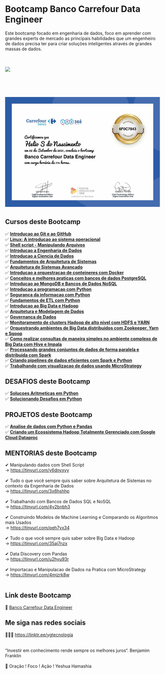 # Bootcamp Banco Carrefour Data Engineer

Este bootcamp focado em engenharia de dados, foco em aprender com grandes experts de mercado as principais habilidades que um engenheiro de dados precisa ter para criar soluções inteligentes através de grandes massas de dados.

<h1>
   <img src="https://i.ibb.co/Pg5FzB9/d7be5c57-e2a2-4e6a-82ce-240fa0f8547d.png" border="0">
</h1>
<br>
<h1>
   <img src="https://raw.githubusercontent.com/saldanhayg/Certificados/main/BOOTCAMP/Banco%20Carrefour%20Data%20Engineer.jpg" alt="Bootcamp Banco Carrefour Data Engineer" border="0"></a>
</h1>

## Cursos deste Bootcamp 
✅ **<a href="https://certificates.digitalinnovation.one/200FFE59">Introducao ao Git e ao GitHub</a>** <br>
✅ **<a href="https://tinyurl.com/5f7sa42h">Linux: A introducao ao sistema operacional</a>** <br>
✅ **<a href="https://tinyurl.com/54abzfux">Shell script - Manipulando Arquivos </a>** <br>
✅ **<a href="https://github.com/saldanhayg/Bootcamp_Banco_Carrefour_Data_Engineer/tree/main/0%20-%20CURSOS/4_Introducao%20a%20Engenharia%20de%20Dados">Introducao a Engenharia de Dados</a>** <br>
✅ **<a href="https://github.com/saldanhayg/Bootcamp_Banco_Carrefour_Data_Engineer/tree/main/0%20-%20CURSOS/5_Introducao%20a%20Ciencia%20de%20Dados">Introducao a Ciencia de Dados</a>** <br>
✅ **<a href="https://certificates.digitalinnovation.one/33D9A38E">Fundamentos de Arquitetura de Sistemas</a>** <br>
✅ **<a href="https://certificates.digitalinnovation.one/86EC0F0A">Arquitetura de Sistemas Avancado</a>** <br>
✅ **<a href="https://certificates.digitalinnovation.one/DE9EC992">Introducao a orquestracao de conteineres com Docker</a>** <br>
✅ **<a href="https://github.com/saldanhayg/Bootcamp_Banco_Carrefour_Data_Engineer/tree/main/0%20-%20CURSOS/9_Conceitos%20e%20melhores%20praticas%20com%20bancos%20de%20dados%20PostgreSQL">Conceitos e melhores praticas com bancos de dados PostgreSQL</a>** <br>
✅ **<a href="https://github.com/saldanhayg/Bootcamp_Banco_Carrefour_Data_Engineer/tree/main/0%20-%20CURSOS/10_Introducao%20ao%20MongoDB%20e%20Bancos%20de%20Dados%20NoSQL">Introducao ao MongoDB e Bancos de Dados NoSQL</a>** <br>
✅ **<a href="https://tinyurl.com/wjzeys3y">Introducao a programacao com Python</a>** <br>
✅ **<a href="https://tinyurl.com/mw6up7hr">Segurança da informacao com Python</a>** <br>
✅ **<a href="https://tinyurl.com/yhaxa99p">Fundamentos de ETL com Python</a>** <br>
✅ **<a href="https://github.com/saldanhayg/Bootcamp_Banco_Carrefour_Data_Engineer/tree/main/0%20-%20CURSOS/14_Introducao%20ao%20Big%20Data%20e%20Hadoop">Introducao ao Big Data e Hadoop</a>** <br>
✅ **<a href="https://github.com/saldanhayg/Bootcamp_Banco_Carrefour_Data_Engineer/tree/main/0%20-%20CURSOS/15_Arquitetura%20e%20Modelagem%20de%20Dados">Arquitetura e Modelagem de Dados </a>** <br>
✅ **<a href="https://github.com/saldanhayg/Bootcamp_Banco_Carrefour_Data_Engineer/tree/main/0%20-%20CURSOS/16_Governanca%20de%20Dados">Governanca de Dados</a>** <br>
✅ **<a href="https://tinyurl.com/f23jrp7f">Monitoramento de clusters Hadoop de alto nivel com HDFS e YARN</a>** <br>
✅ **<a href="https://tinyurl.com/u9bbhn34">Orquestrando ambientes de Big Data distribuidos com Zookeeper, Yarn e Sqoop</a>** <br>
✅ **<a href="https://tinyurl.com/b57v444r">Como realizar consultas de maneira simples no ambiente complexo de Big Data com Hive e Impala</a>** <br>
✅ **<a href="https://tinyurl.com/3cfu34p6">Processando grandes conjuntos de dados de forma paralela e distribuida com Spark</a>** <br>
✅ **<a href="https://tinyurl.com/5w2n5xsd">Criando pipelines de dados eficientes com Spark e Python</a>** <br>
✅ **<a href="https://tinyurl.com/24wbf332">Trabalhando com visualizacao de dados usando MicroStrategy</a>** <br>

## DESAFIOS deste Bootcamp 
✅ **<a href="">Solucoes Aritmeticas em Python</a>** <br>
✅ **<a href="">Solucionando Desafios em Python</a>** <br>

## PROJETOS deste Bootcamp 
✅ **<a href="https://github.com/saldanhayg/Projeto_DIO_Analise_Dados-com-Python_Pandas">Analise de dados com Python e Pandas</a>** <br>
✅ **<a href="https://github.com/saldanhayg/ProjetoDio_Google-Cloud-Dataproc">Criando um Ecossistema Hadoop Totalmente Gerenciado com Google Cloud Dataproc</a>** <br>
  

## MENTORIAS deste Bootcamp 
 
✔  Manipulando dados com Shell Script<br>
   -> https://tinyurl.com/y6dnyxyy<br>
<br>
✔  Tudo o que você sempre quis saber sobre Arquitetura de Sistemas no contexto da Engenharia de Dados<br>
    -> https://tinyurl.com/3x6hshhp<br>
<br>
✔  Trabalhando com Bancos de Dados SQL e NoSQL<br>
   -> https://tinyurl.com/4y2bnbh3<br>
<br>
✔  Construindo Modelos de Machine Learning e Comparando os Algoritmos mais Usados<br>
   -> https://tinyurl.com/peh7yx34<br>
<br>
✔  Tudo o que você sempre quis saber sobre Big Data e Hadoop<br>
   -> https://tinyurl.com/35aj7nzx<br>
<br>
✔  Data Discovery com Pandas<br>
   -> https://tinyurl.com/u2hyu93r<br>
<br>
✔  Importacao e Manipulacao de Dados na Pratica com MicroStrategy<br>
   -> https://tinyurl.com/4mjzrk8w<br>
<br>

## Link deste Bootcamp

 🎯 <a href="https://web.digitalinnovation.one/track/banco-carrefour-data-engineer?tab=path" target="_blank">Banco Carrefour Data Engineer</a>

## Me siga nas redes sociais

👨‍💼🔮  https://linktr.ee/ygtecnologia 
<br>
<br> 
<br> 
“Investir em conhecimento rende sempre os melhores juros“. Benjamim Franklin
<br>
<br> 
🙏 Oração ! Foco ! Ação ! Yeshua Hamashia